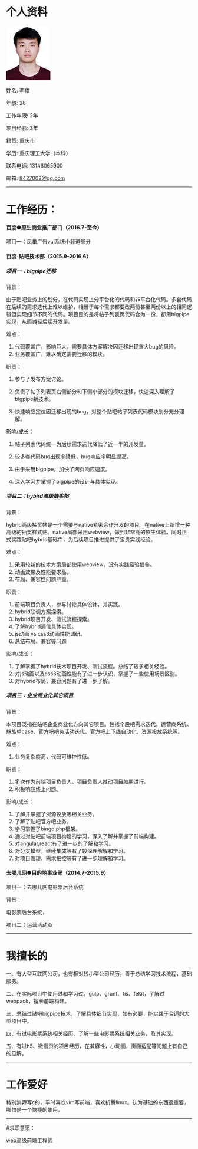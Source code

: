 # 个人资料

![](/assets/me.jpg)

姓名: 李俊

年龄: 26

工作年限: 2年

项目经验: 3年

籍贯: 重庆市

学历: 重庆理工大学（本科）

联系电话: 13146065900

邮箱: 8427003@qq.com

---

# 工作经历：

#### 百度●原生商业推广部门（2016.7-至今）

项目一：凤巢广告vui系统小频道部分

#### 百度-贴吧技术部（2015.9-2016.6）

##### 项目一：bigpipe迁移

背景：

由于贴吧业务上的划分，在代码实现上分平台化的代码和非平台化代码。多套代码在后续的需求迭代上难以维护，相当于每个需求都要改两份甚至两份以上的相同逻辑但实现细节不同的代码。项目目的是将帖子列表页代码合为一份，都用bigpipe实现，从而减轻后续开发量。

难点：

1. 代码覆盖广，影响巨大。需要具体方案解决因迁移出现重大bug的风险。
2. 业务覆盖广，难以确定需要迁移的模块。


职责：

1. 参与了发布方案讨论。

2. 负责了帖子列表页右侧部分和下侧小部分的模块迁移，快速深入理解了bigpipe新技术。

3. 快速响应定位因迁移出现的bug，对整个贴吧帖子列表代码模块划分充分理解。


影响/成长：

1. 帖子列表代码统一为后续需求迭代降低了近一半的开发量。

2. 较多套代码bug出现率降低，bug响应率明显提高。

3. 由于采用bigpipe，加快了网页响应速度。

4. 深入学习并掌握了bigpipe的设计与具体实现。


##### 项目二：hybird高级抽奖帖

背景：

hybrid高级抽奖帖是一个需要与native紧密合作开发的项目。在native上新增一种高级的抽奖样式贴。native局部采用webview，做到非常高的原生体验。同时正式实践贴吧hybrid基础库，为后续项目推进提供了宝贵实践经验。


难点：

1. 采用较新的技术方案局部使用webview，没有实践经验借鉴。
2. 动画效果及性能要求高。
3. 布局、兼容性问题严重。

职责：

1. 前端项目负责人，参与讨论具体设计，并实践。 
2. hybrid联调方案探索。
3. hybrid项目开发、测试流程探索。
4. 了解hybrid通信具体实现。
5. js动画 vs css3动画性能调研。
6. 总结布局、兼容等问题

影响/成长：

1. 了解掌握了hybrid技术项目开发、测试流程。总结了较多相关经验。
2. 对js动画以及css3动画性能有了进一步认识，掌握了一些使用场景区别。  
3. 对hybrid布局，兼容问题有了进一步了解。

##### 项目三：企业商业化其它项目

背景：

本项目泛指在贴吧企业商业化方向其它项目。包括个股吧需求迭代、运营商系统、魅族单case、官方吧吧务活动迭代、官方吧上下线自动化、资源投放系统等。

难点：

1. 业务复杂度高，代码可维护性低。

职责：

1. 多次作为前端项目负责人、项目负责人推动项目如期进行。
2. 积极响应线上问题。

影响/成长：

1. 了解并掌握了资源投放等相关业务。
2. 了解了贴吧官方吧业务。
3. 学习掌握了bingo php框架。
4. 通过对贴吧前端项目构建的学习，深入了解并掌握了前端构建。
5. 对angular,react有了进一步的了解和学习。
6. 对分支模型，继续集成等有了较深理解解和学习。
7. 对项目管理、需求把控等有了进一步理解和学习。



#### 去哪儿网●目的地事业部（2014.7-2015.9）

项目一：去哪儿网电影票后台系统

背景：

电影票后台系统，






项目二：运营活动页


---

# 我擅长的

一、有大型互联网公司，也有相对较小型公司经历。善于总结学习技术流程，基础服务。

二、在实际项目中使用过和学习过，gulp、grunt、fis、fekit，了解过webpack，擅长前端构建。

三、总结过贴吧bigpipe技术，了解具体细节实现，如有必要，能实践于合适的大型项目中。

四、有过电影票系统相关经历、了解一些电影票系统相关业务，及其实现。

五、有过h5、微信页的项目经历，在兼容性，小动画，页面适配等问题上有自己的见解。

---



# 工作爱好

特别崇拜写c的，平时喜欢vim写前端，喜欢折腾linux。认为基础的东西很重要，哪怕是一个快捷的使用。

---

#求职意愿：

web高级前端工程师
